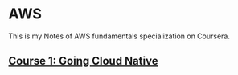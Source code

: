 # AWS
This is my Notes of AWS fundamentals specialization on Coursera.

## [Course 1: Going Cloud Native](./Course-1-GoingCloudNative.md)

